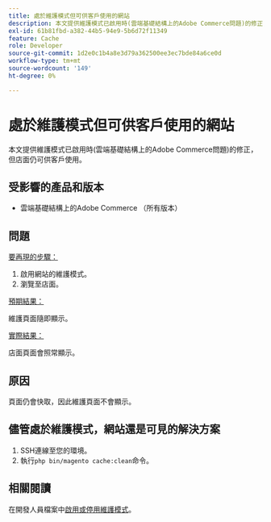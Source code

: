 ```yaml
---
title: 處於維護模式但可供客戶使用的網站
description: 本文提供維護模式已啟用時(雲端基礎結構上的Adobe Commerce問題)的修正，但店面仍可供客戶使用。
exl-id: 61b81fbd-a382-44b5-94e9-5b6d72f11349
feature: Cache
role: Developer
source-git-commit: 1d2e0c1b4a8e3d79a362500ee3ec7bde84a6ce0d
workflow-type: tm+mt
source-wordcount: '149'
ht-degree: 0%

---
```


# 處於維護模式但可供客戶使用的網站

本文提供維護模式已啟用時(雲端基礎結構上的Adobe Commerce問題)的修正，但店面仍可供客戶使用。

## 受影響的產品和版本

* 雲端基礎結構上的Adobe Commerce （所有版本）

## 問題

<u>要再現的步驟：</u>

1. 啟用網站的維護模式。
1. 瀏覽至店面。

<u>預期結果：</u>

維護頁面隨即顯示。

<u>實際結果：</u>

店面頁面會照常顯示。

## 原因

頁面仍會快取，因此維護頁面不會顯示。

## 儘管處於維護模式，網站還是可見的解決方案

1. SSH連線至您的環境。
1. 執行`php bin/magento cache:clean`命令。

## 相關閱讀

在開發人員檔案中[啟用或停用維護模式](https://devdocs.magento.com/guides/v2.3/install-gde/install/cli/install-cli-subcommands-maint.html)。
